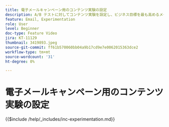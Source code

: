 ```yaml
---
title: 電子メールキャンペーン用のコンテンツ実験の設定
description: A/B テストに対してコンテンツ実験を設定し、ビジネス目標を最も高めるメールコンテンツを調査する方法を説明します。
feature: Email, Experimentation
role: User
level: Beginner
doc-type: Feature Video
jira: KT-11129
thumbnail: 3419893.jpeg
source-git-commit: ff61b570060bb04a9b17cd9e7e0062015363dce2
workflow-type: tm+mt
source-wordcount: '31'
ht-degree: 0%

---
```



# 電子メールキャンペーン用のコンテンツ実験の設定

{{$include /help/_includes/inc-experimentation.md}}
